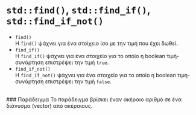# ```std::find()```, ```std::find_if()```, ```std::find_if_not()```<br>

* ```find()```<br>
Η ```find()``` ψάχνει για ένα στοίχειο ίσο με την τιμή που έχει δωθεί.<br>
* ```find_if()```<br>
Η ```find_if()``` ψάχνει για ένα στοιχείο για το οποίο η boolean τιμή-συνάρτηση επιστρέψει την τιμή ```true```.<br>
* ```find_if_not()```<br>
Η ```find_if_not()``` ψάχνει για ένα στοιχείο για το οποίο η boolean τιμη-συνάρτηση επιστρέψει την τιμή ```false```.<br>
<br>
### Παράδειγμα
Το παράδειγμα βρίσκει έναν ακέραιο αριθμό σε ένα διάνυσμα (vector) από ακέραιους.<br>


